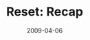 ---
layout: music 
title: "Reset: Recap"
series: "Reset"
date: 2009-04-06 
description: "Brian Tome recaps the Reset journey and discusses where we go from here."
audio: "http://s3.amazonaws.com/crossroadsaudiomessages/Reset7-edit.mp3"
audio-duration: "33:28"
src: "http://www.crossroads.net/players/media/series/RESET_190x110.gif"
---